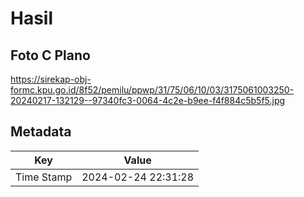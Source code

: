 # Hasil

## Foto C Plano

https://sirekap-obj-formc.kpu.go.id/8f52/pemilu/ppwp/31/75/06/10/03/3175061003250-20240217-132129--97340fc3-0064-4c2e-b9ee-f4f884c5b5f5.jpg


## Metadata

| Key        | Value               |
| ---------- | ------------------- |
| Time Stamp | 2024-02-24 22:31:28 |



